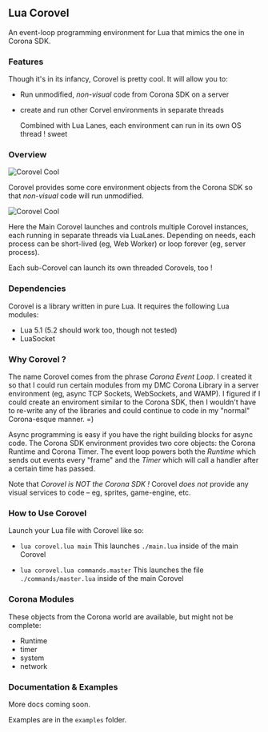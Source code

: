 
## Lua Corovel ##

An event-loop programming environment for Lua that mimics the one in Corona SDK.



### Features ###

Though it's in its infancy, Corovel is pretty cool. It will allow you to:

* Run unmodified, *non-visual* code from Corona SDK on a server

* create and run other Corvel environments in separate threads

  Combined with Lua Lanes, each environment can run in its own OS thread ! sweet



### Overview ###

![Corovel Cool](https://raw.githubusercontent.com/dmccuskey/lua-corovel/master/assets/corovel-main.png "Corovel Overview")

Corovel provides some core environment objects from the Corona SDK so that *non-visual* code will run unmodified.


![Corovel Cool](https://raw.githubusercontent.com/dmccuskey/lua-corovel/master/assets/corovel-sub.png "Corovel Threads")

Here the Main Corovel launches and controls multiple Corovel instances, each running in separate threads via LuaLanes. Depending on needs, each process can be short-lived (eg, Web Worker) or loop forever (eg, server process).

Each sub-Corovel can launch its own threaded Corovels, too !



### Dependencies ###

Corovel is a library written in pure Lua. It requires the following Lua modules:

* Lua 5.1 (5.2 should work too, though not tested)
* LuaSocket



### Why Corovel ? ###


The name Corovel comes from the phrase *Corona Event Loop*. I created it so that I could run certain modules from my DMC Corona Library in a server environment (eg, async TCP Sockets, WebSockets, and WAMP). I figured if I could create an enviroment similar to the Corona SDK, then I wouldn't have to re-write any of the libraries and could continue to code in my "normal" Corona-esque manner. =)

Async programming is easy if you have the right building blocks for async code. The Corona SDK environment provides two core objects: the Corona Runtime and Corona Timer. The event loop powers both the *Runtime* which sends out events every "frame" and the *Timer* which will call a handler after a certain time has passed.


Note that *Corovel is NOT the Corona SDK !* Corovel *does not* provide any visual services to code – eg, sprites, game-engine, etc.



### How to Use Corovel ###

Launch your Lua file with Corovel like so:

* `lua corovel.lua main`
  This launches `./main.lua` inside of the main Corovel

* `lua corovel.lua commands.master`
  This launches the file `./commands/master.lua` inside of the main Corovel



### Corona Modules ###

These objects from the Corona world are available, but might not be complete:
* Runtime
* timer
* system
* network



### Documentation & Examples ###

More docs coming soon.

Examples are in the `examples` folder.
